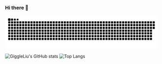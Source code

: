 ### Hi there 👋
<picture>
  <source media="(prefers-color-scheme: dark)" srcset="https://raw.githubusercontent.com/GiggleLiu/GiggleLiu/output/github-contribution-grid-snake-dark.svg">
  <source media="(prefers-color-scheme: light)" srcset="https://raw.githubusercontent.com/GiggleLiu/GiggleLiu/output/github-contribution-grid-snake.svg">
  <img alt="github contribution grid snake animation" src="https://raw.githubusercontent.com/GiggleLiu/GiggleLiu/output/github-contribution-grid-snake.svg">
</picture>

![GiggleLiu's GitHub stats](https://github-readme-stats-one-bice.vercel.app/api?username=GiggleLiu&theme=dracula&show_icons=true&include_all_commits=true&role=OWNER,ORGANIZATION_MEMBER)
![Top Langs](https://github-readme-stats-one-bice.vercel.app/api/top-langs/?username=GiggleLiu&show_icons=true&include_all_commits=true&langs_count=8&layout=compact&theme=dracula&role=OWNER,ORGANIZATION_MEMBER)
